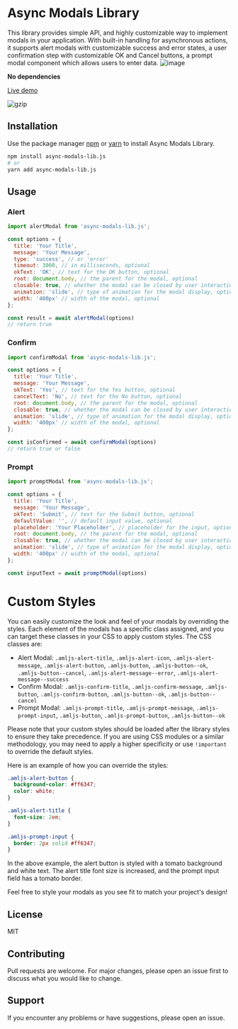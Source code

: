 # Async Modals Library

This library provides simple API, and highly customizable way to implement modals in your application. With built-in handling for asynchronous actions, it supports alert modals with customizable success and error states, a user confirmation step with customizable OK and Cancel buttons, a prompt modal component which allows users to enter data.
![image](https://github.com/nick-korolev/async-modals-lib.js/assets/94742553/d83d1b4c-be68-494f-80da-db63b62735ff)

**No dependencies**

[Live demo](https://nick-korolev.github.io/async-modals-lib.js/)


![gzip](https://deno.bundlejs.com/?q=async-modals-lib.js&badge=)

## Installation

Use the package manager [npm](https://www.npmjs.com/) or [yarn](https://yarnpkg.com/) to install Async Modals Library.

```bash
npm install async-modals-lib.js
# or
yarn add async-modals-lib.js
```

## Usage
### Alert
```javascript
import alertModal from 'async-modals-lib.js';

const options = {
  title: 'Your Title',
  message: 'Your Message',
  type: 'success', // or 'error'
  timeout: 3000, // in milliseconds, optional
  okText: 'OK', // text for the OK button, optional
  root: document.body, // the parent for the modal, optional
  closable: true, // whether the modal can be closed by user interaction, optional
  animation: 'slide', // type of animation for the modal display, optional 'ease' | 'slide' | 'verticalSlide'
  width: '400px' // width of the modal, optional
};

const result = await alertModal(options)
// return true

```

### Confirm 

```javascript
import confirmModal from 'async-modals-lib.js';

const options = {
  title: 'Your Title',
  message: 'Your Message',
  okText: 'Yes', // text for the Yes button, optional
  cancelText: 'No', // text for the No button, optional
  root: document.body, // the parent for the modal, optional
  closable: true, // whether the modal can be closed by user interaction, optional
  animation: 'slide', // type of animation for the modal display, optional 'ease' | 'slide' | 'verticalSlide'
  width: '400px' // width of the modal, optional
};

const isConfirmed = await confirmModal(options)
// return true or false 

```
### Prompt

```javascript
import promptModal from 'async-modals-lib.js';

const options = {
  title: 'Your Title',
  message: 'Your Message',
  okText: 'Submit', // text for the Submit button, optional
  defaultValue: '', // default input value, optional
  placeholder: 'Your Placeholder', // placeholder for the input, optional
  root: document.body, // the parent for the modal, optional
  closable: true, // whether the modal can be closed by user interaction, optional
  animation: 'slide', // type of animation for the modal display, optional 'ease' | 'slide' | 'verticalSlide'
  width: '400px' // width of the modal, optional
};

const inputText = await promptModal(options)

```

# Custom Styles

You can easily customize the look and feel of your modals by overriding the styles. Each element of the modals has a specific class assigned, and you can target these classes in your CSS to apply custom styles. The CSS classes are:

- Alert Modal: `.amljs-alert-title`, `.amljs-alert-icon`, `.amljs-alert-message`, `.amljs-alert-button`, `.amljs-button`, `.amljs-button--ok`, `.amljs-button--cancel`, `.amljs-alert-message--error`, `.amljs-alert-message--success`
- Confirm Modal: `.amljs-confirm-title`, `.amljs-confirm-message`, `.amljs-button`, `.amljs-confirm-button`, `.amljs-button--ok`, `.amljs-button--cancel`
- Prompt Modal: `.amljs-prompt-title`, `.amljs-prompt-message`, `.amljs-prompt-input`, `.amljs-button`, `.amljs-prompt-button`, `.amljs-button--ok`

Please note that your custom styles should be loaded after the library styles to ensure they take precedence. If you are using CSS modules or a similar methodology, you may need to apply a higher specificity or use `!important` to override the default styles.

Here is an example of how you can override the styles:

```css
.amljs-alert-button {
  background-color: #ff6347;
  color: white;
}

.amljs-alert-title {
  font-size: 2em;
}

.amljs-prompt-input {
  border: 2px solid #ff6347;
}
```

In the above example, the alert button is styled with a tomato background and white text. The alert title font size is increased, and the prompt input field has a tomato border.

Feel free to style your modals as you see fit to match your project's design!

## License

MIT

## Contributing

Pull requests are welcome. For major changes, please open an issue first to discuss what you would like to change.

## Support

If you encounter any problems or have suggestions, please open an issue.


